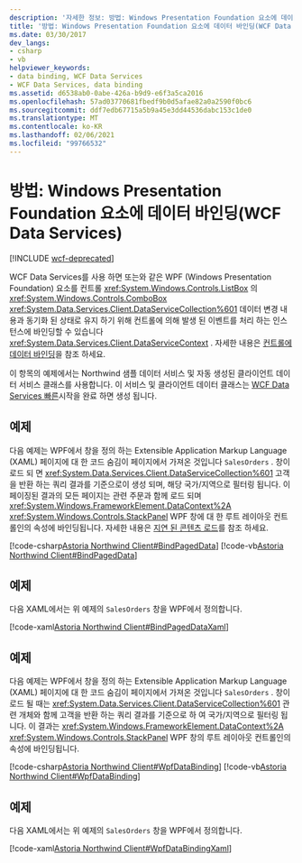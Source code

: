 ```yaml
---
description: '자세한 정보: 방법: Windows Presentation Foundation 요소에 데이터 바인딩 (WCF Data Services)'
title: '방법: Windows Presentation Foundation 요소에 데이터 바인딩(WCF Data Services)'
ms.date: 03/30/2017
dev_langs:
- csharp
- vb
helpviewer_keywords:
- data binding, WCF Data Services
- WCF Data Services, data binding
ms.assetid: d6538ab0-0abe-426a-b9d9-e6f3a5ca2016
ms.openlocfilehash: 57ad03770681fbedf9b0d5afae82a0a2590f0bc6
ms.sourcegitcommit: ddf7edb67715a5b9a45e3dd44536dabc153c1de0
ms.translationtype: MT
ms.contentlocale: ko-KR
ms.lasthandoff: 02/06/2021
ms.locfileid: "99766532"
---
```

# <a name="how-to-bind-data-to-windows-presentation-foundation-elements-wcf-data-services"></a>방법: Windows Presentation Foundation 요소에 데이터 바인딩(WCF Data Services)

[!INCLUDE [wcf-deprecated](~/includes/wcf-deprecated.md)]

WCF Data Services를 사용 하면 또는와 같은 WPF (Windows Presentation Foundation) 요소를 컨트롤 <xref:System.Windows.Controls.ListBox> 의 <xref:System.Windows.Controls.ComboBox> <xref:System.Data.Services.Client.DataServiceCollection%601> 데이터 변경 내용과 동기화 된 상태로 유지 하기 위해 컨트롤에 의해 발생 된 이벤트를 처리 하는 인스턴스에 바인딩할 수 있습니다 <xref:System.Data.Services.Client.DataServiceContext> . 자세한 내용은 [컨트롤에 데이터 바인딩](binding-data-to-controls-wcf-data-services.md)을 참조 하세요.  
  
 이 항목의 예제에서는 Northwind 샘플 데이터 서비스 및 자동 생성된 클라이언트 데이터 서비스 클래스를 사용합니다. 이 서비스 및 클라이언트 데이터 클래스는 [WCF Data Services 빠른](quickstart-wcf-data-services.md)시작을 완료 하면 생성 됩니다.  
  
## <a name="example"></a>예제  

 다음 예제는 WPF에서 창을 정의 하는 Extensible Application Markup Language (XAML) 페이지에 대 한 코드 숨김이 페이지에서 가져온 것입니다 `SalesOrders` . 창이 로드 되 면 <xref:System.Data.Services.Client.DataServiceCollection%601> 고객을 반환 하는 쿼리 결과를 기준으로이 생성 되며, 해당 국가/지역으로 필터링 됩니다. 이 페이징된 결과의 모든 페이지는 관련 주문과 함께 로드 되며 <xref:System.Windows.FrameworkElement.DataContext%2A> <xref:System.Windows.Controls.StackPanel> WPF 창에 대 한 루트 레이아웃 컨트롤인의 속성에 바인딩됩니다. 자세한 내용은 [지연 된 콘텐츠 로드](loading-deferred-content-wcf-data-services.md)를 참조 하세요.  
  
 [!code-csharp[Astoria Northwind Client#BindPagedData](../../../../samples/snippets/csharp/VS_Snippets_Misc/astoria_northwind_client/cs/customerorderswpf3.xaml.cs#bindpageddata)]
 [!code-vb[Astoria Northwind Client#BindPagedData](../../../../samples/snippets/visualbasic/VS_Snippets_Misc/astoria_northwind_client/vb/customerorderswpf3.xaml.vb#bindpageddata)]  
  
## <a name="example"></a>예제  

 다음 XAML에서는 위 예제의 `SalesOrders` 창을 WPF에서 정의합니다.  
  
 [!code-xaml[Astoria Northwind Client#BindPagedDataXaml](../../../../samples/snippets/visualbasic/VS_Snippets_Misc/astoria_northwind_client/vb/customerorderswpf3.xaml#bindpageddataxaml)]  
  
## <a name="example"></a>예제  

 다음 예제는 WPF에서 창을 정의 하는 Extensible Application Markup Language (XAML) 페이지에 대 한 코드 숨김이 페이지에서 가져온 것입니다 `SalesOrders` . 창이 로드 될 때는 <xref:System.Data.Services.Client.DataServiceCollection%601> 관련 개체와 함께 고객을 반환 하는 쿼리 결과를 기준으로 하 여 국가/지역으로 필터링 됩니다. 이 결과는 <xref:System.Windows.FrameworkElement.DataContext%2A> <xref:System.Windows.Controls.StackPanel> WPF 창의 루트 레이아웃 컨트롤인의 속성에 바인딩됩니다.  
  
 [!code-csharp[Astoria Northwind Client#WpfDataBinding](../../../../samples/snippets/csharp/VS_Snippets_Misc/astoria_northwind_client/cs/customerorderswpf.xaml.cs#wpfdatabinding)]
 [!code-vb[Astoria Northwind Client#WpfDataBinding](../../../../samples/snippets/visualbasic/VS_Snippets_Misc/astoria_northwind_client/vb/customerorderswpf.xaml.vb#wpfdatabinding)]  
  
## <a name="example"></a>예제  

 다음 XAML에서는 위 예제의 `SalesOrders` 창을 WPF에서 정의합니다.  
  
 [!code-xaml[Astoria Northwind Client#WpfDataBindingXaml](../../../../samples/snippets/visualbasic/VS_Snippets_Misc/astoria_northwind_client/vb/customerorderswpf.xaml#wpfdatabindingxaml)]
